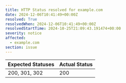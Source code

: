 ```yaml
---
title: HTTP Status resolved for example.com
date: 2024-12-06T10:41:49+00:00Z
resolved: True
resolvedWhen: 2024-12-06T10:41:49+00:00Z
resolvedStartTime: 2024-10-25T21:09:43.191474+00:00
severity: notice
affected:
  - example.com
section: issue
---
```


| Expected Statuses | Actual Status  |
|-------------------|----------------|
| 200, 301, 302 | 200 |
